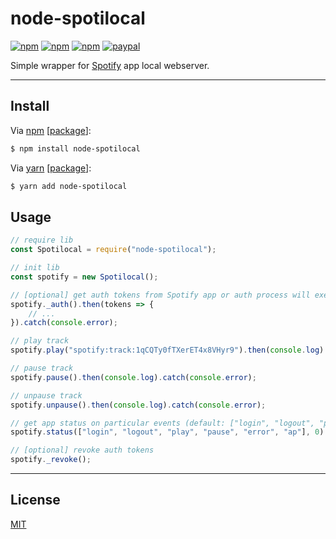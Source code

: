 # node-spotilocal

[![npm](https://img.shields.io/npm/v/node-spotilocal.svg?style=flat)](https://www.npmjs.com/package/node-spotilocal)
[![npm](https://img.shields.io/npm/dt/node-spotilocal.svg?style=flat)](https://www.npmjs.com/package/node-spotilocal)
[![npm](https://img.shields.io/npm/l/node-spotilocal.svg?style=flat)](https://www.npmjs.com/package/node-spotilocal)
[![paypal](https://img.shields.io/badge/donate-paypal-blue.svg?colorB=0070ba&style=flat)](https://paypal.me/oliverfindl)

Simple wrapper for [Spotify](https://www.spotify.com/) app local webserver.

---

## Install

Via [npm](https://npmjs.com/) [[package](https://www.npmjs.com/package/node-spotilocal)]:
```bash
$ npm install node-spotilocal
```

Via [yarn](https://yarnpkg.com/en/) [[package](https://yarnpkg.com/en/package/node-spotilocal)]:
```bash
$ yarn add node-spotilocal
```

## Usage

```javascript
// require lib
const Spotilocal = require("node-spotilocal");

// init lib
const spotify = new Spotilocal();

// [optional] get auth tokens from Spotify app or auth process will execute with first request
spotify._auth().then(tokens => {
	// ...
}).catch(console.error);

// play track
spotify.play("spotify:track:1qCQTy0fTXerET4x8VHyr9").then(console.log).catch(console.error);

// pause track
spotify.pause().then(console.log).catch(console.error);

// unpause track
spotify.unpause().then(console.log).catch(console.error);

// get app status on particular events (default: ["login", "logout", "play", "pause", "error", "ap"]) or after X seconds (default: 0; 0 = disabled)
spotify.status(["login", "logout", "play", "pause", "error", "ap"], 0).then(console.log).catch(console.error);

// [optional] revoke auth tokens
spotify._revoke();
```

---

## License

[MIT](http://opensource.org/licenses/MIT)
